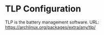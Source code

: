 # TLP Configuration

TLP is the battery management software. 
URL: https://archlinux.org/packages/extra/any/tlp/
